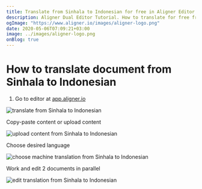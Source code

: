 ```yaml
---
title: Translate from Sinhala to Indonesian for free in Aligner Editor
description: Aligner Dual Editor Tutorial. How to translate for free from Sinhala to Indonesian. Aligner is multilingual document management platform. 
ogImage: "https://www.aligner.io/images/aligner-logo.png"
date: 2020-05-06T07:09:21+03:00
image: ../images/aligner-logo.png
onBlog: true
---
```


# How to translate document from Sinhala to Indonesian

1. Go to editor at [app.aligner.io](https://app.aligner.io "Aligner App web page")

![translate from Sinhala to Indonesian](../aligner-blank-editor.png "translate from Sinhala to Indonesian")

Copy-paste content or upload content

![upload content from Sinhala to Indonesian](../aligner-uploaded-document.png "upload content from Sinhala to Indonesian")

Choose desired language

![choose machine translation from Sinhala to Indonesian](../aligner-language-dropdown.png "choose machine translation from Sinhala to Indonesian")

Work and edit 2 documents in parallel

![edit translation from Sinhala to Indonesian](../aligner-double-sitded-editor.png "edit translation from Sinhala to Indonesian")

